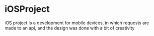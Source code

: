 # iOSProject
iOS project is a development for mobile devices, in which requests are made to an api, and the design was done with a bit of creativity
